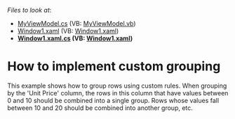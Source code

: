 <!-- default file list -->
*Files to look at*:

* [MyViewModel.cs](./CS/DXGrid_CustomGrouping/MyViewModel.cs) (VB: [MyViewModel.vb](./VB/DXGrid_CustomGrouping/MyViewModel.vb))
* [Window1.xaml](./CS/DXGrid_CustomGrouping/Window1.xaml) (VB: [Window1.xaml](./VB/DXGrid_CustomGrouping/Window1.xaml))
* **[Window1.xaml.cs](./CS/DXGrid_CustomGrouping/Window1.xaml.cs) (VB: [Window1.xaml](./VB/DXGrid_CustomGrouping/Window1.xaml))**
<!-- default file list end -->
# How to implement custom grouping


<p>This example shows how to group rows using custom rules. When grouping by the 'Unit Price' column, the rows in this column that have values between 0 and 10 should be combined into a single group. Rows whose values fall between 10 and 20 should be combined into another group, etc.</p>

<br/>


